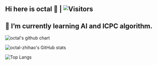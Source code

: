 ## Hi here is octal 👋 | ![Visitors](https://api.visitorbadge.io/api/visitors?path=https%3A%2F%2Fgithub.com%2Foctal-zhihao&labelColor=%232ccce4&countColor=%2337d67a)
## 🌱 I’m currently learning AI and ICPC algorithm.
<img alt="octal's github chart" src="https://ghchart.rshah.org/octal-zhihao" />

<!--
**octal-zhihao/octal-zhihao** is a ✨ _special_ ✨ repository because its `README.md` (this file) appears on your GitHub profile.

Here are some ideas to get you started:

- 🔭 I’m currently working on ...
- 🌱 I’m currently learning ...
- 👯 I’m looking to collaborate on ...
- 🤔 I’m looking for help with ...
- 💬 Ask me about ...
- 📫 How to reach me: ...
- 😄 Pronouns: ...
- ⚡ Fun fact: ...
-->
![octal-zhihao's GitHub stats](https://github-readme-stats.vercel.app/api?username=octal-zhihao&include_all_commits=true&show_icons=true)

![Top Langs](https://github-readme-stats.vercel.app/api/top-langs/?username=octal-zhihao&layout=compact&hide=html,typescript,css,jupyter%20notebook,ruby&langs_count=8)
